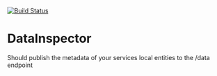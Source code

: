 [![Build Status](https://travis-ci.org/elgohr/DataInspector.svg?branch=master)](https://travis-ci.org/elgohr/DataInspector)
# DataInspector
Should publish the metadata of your services local entities to the /data endpoint
